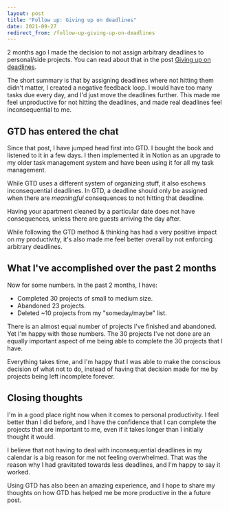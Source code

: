```yaml
---
layout: post
title: "Follow up: Giving up on deadlines"
date: 2021-09-27
redirect_from: /follow-up-giving-up-on-deadlines
---
```

2 months ago I made the decision to not assign arbitrary deadlines to personal/side projects. You can read about that in the post [Giving up on deadlines](https://blog.asadjb.com/giving-up-on-deadlines).

The short summary is that by assigning deadlines where not hitting them didn't matter, I created a negative feedback loop. I would have too many tasks due every day, and I'd just move the deadlines further. This made me feel unproductive for not hitting the deadlines, and made real deadlines feel inconsequential to me.

## GTD has entered the chat

Since that post, I have jumped head first into GTD. I bought the book and listened to it in a few days. I then implemented it in Notion as an upgrade to my older task management system and have been using it for all my task management.

While GTD uses a different system of organizing stuff, it also eschews inconsequential deadlines. In GTD, a deadline should only be assigned when there are *meaningful* consequences to not hitting that deadline.

Having your apartment cleaned by a particular date does not have consequences, unless there are guests arriving the day after.

While following the GTD method & thinking has had a very positive impact on my productivity, it's also made me feel better overall by not enforcing arbitrary deadlines.

## What I've accomplished over the past 2 months

Now for some numbers. In the past 2 months, I have:

- Completed 30 projects of small to medium size.
- Abandoned 23 projects.
- Deleted \~10 projects from my "someday/maybe" list.

There is an almost equal number of projects I've finished and abandoned. Yet I'm happy with those numbers. The 30 projects I've not done are an equally important aspect of me being able to complete the 30 projects that I have. 

Everything takes time, and I'm happy that I was able to make the conscious decision of what not to do, instead of having that decision made for me by projects being left incomplete forever.

## Closing thoughts

I'm in a good place right now when it comes to personal productivity. I feel better than I did before, and I have the confidence that I can complete the projects that are important to me, even if it takes longer than I initially thought it would.

I believe that not having to deal with inconsequential deadlines in my calendar is a big reason for me not feeling overwhelmed. That was the reason why I had gravitated towards less deadlines, and I'm happy to say it worked.

Using GTD has also been an amazing experience, and I hope to share my thoughts on how GTD has helped me be more productive in the a future post.